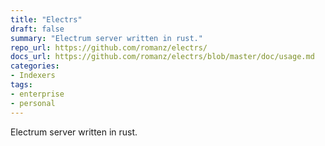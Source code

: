 ```yaml
---
title: "Electrs"
draft: false
summary: "Electrum server written in rust."
repo_url: https://github.com/romanz/electrs/
docs_url: https://github.com/romanz/electrs/blob/master/doc/usage.md
categories:
- Indexers
tags:
- enterprise
- personal
---
```


Electrum server written in rust.
